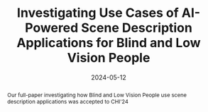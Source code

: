 ---
title: "Investigating Use Cases of AI-Powered Scene Description Applications for Blind and Low Vision People"
image: "https://github.com/rgonzalezp/rgonzalezp.github.io/blob/main/src/assets/img/general/WhiteCheckmark.gif?raw=true"
date: 2024-05-12
abstract: Our full-paper investigating how Blind and Low Vision People use scene description applications was accepted to CHI'24
subtext: Accepted!
paper_link: "https://dl.acm.org/doi/10.1145/3613904.3642211"
---